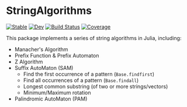 # StringAlgorithms

[![Stable](https://img.shields.io/badge/docs-stable-blue.svg)](https://lucifer1004.github.io/StringAlgorithms.jl/stable/)
[![Dev](https://img.shields.io/badge/docs-dev-blue.svg)](https://lucifer1004.github.io/StringAlgorithms.jl/dev/)
[![Build Status](https://github.com/lucifer1004/StringAlgorithms.jl/actions/workflows/CI.yml/badge.svg?branch=main)](https://github.com/lucifer1004/StringAlgorithms.jl/actions/workflows/CI.yml?query=branch%3Amain)
[![Coverage](https://codecov.io/gh/lucifer1004/StringAlgorithms.jl/branch/main/graph/badge.svg)](https://codecov.io/gh/lucifer1004/StringAlgorithms.jl)

This package implements a series of string algorithms in Julia, including:

- Manacher's Algorithm
- Prefix Function & Prefix Automaton
- Z Algorithm
- Suffix AutoMaton (SAM)
  - Find the first occurrence of a pattern (`Base.findfirst`)
  - Find all occurrences of a pattern (`Base.findall`)
  - Longest common substring (of two or more strings/vectors)
  - Minimum/Maximum rotation
- Palindromic AutoMaton (PAM)
